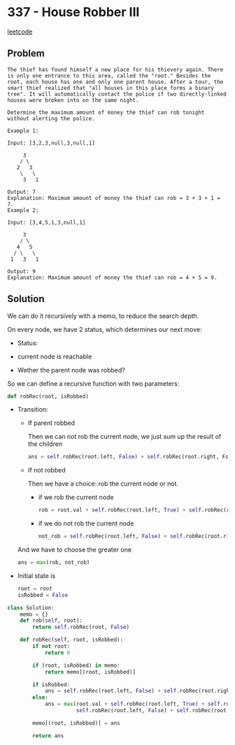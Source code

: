 # 337 - House Robber III

[leetcode](https://leetcode.com/problems/house-robber-iii/)  

## Problem

    The thief has found himself a new place for his thievery again. There is only one entrance to this area, called the "root." Besides the root, each house has one and only one parent house. After a tour, the smart thief realized that "all houses in this place forms a binary tree". It will automatically contact the police if two directly-linked houses were broken into on the same night.
    
    Determine the maximum amount of money the thief can rob tonight without alerting the police.
    
    Example 1:
    
    Input: [3,2,3,null,3,null,1]
    
         3
        / \
       2   3
        \   \ 
         3   1
    
    Output: 7 
    Explanation: Maximum amount of money the thief can rob = 3 + 3 + 1 = 7.
    Example 2:
    
    Input: [3,4,5,1,3,null,1]
    
         3
        / \
       4   5
      / \   \ 
     1   3   1
    
    Output: 9
    Explanation: Maximum amount of money the thief can rob = 4 + 5 = 9.

## Solution

We can do it recursively with a memo, to reduce the search depth.  

On every node, we have 2 status, which determines our next move:  

-   Status:

-   current node is reachable
-   Wether the parent node was robbed?

So we can define a recursive function with two parameters:  

```python
def robRec(root, isRobbed)
```

-   Transition:  
    
    -   If parent robbed  
        
        Then we can not rob the current node, we just sum up the result of the children  
        
        ```python
        ans = self.robRec(root.left, False) + self.robRec(root.right, Falsek)
        ```
    
    -   If not robbed  
        
        Then we have a choice: rob the current node or not.  
        
        -   if we rob the current node  
            
            ```python
            rob = root.val + self.robRec(root.left, True) + self.robRec(root.right, True)
            ```
        
        -   if we do not rob the current node  
            
            ```python
            not_rob = self.robRec(root.left, False) + self.robRec(root.right, True)
            ```
    
    And we have to choose the greater one  
    
    ```python
    ans = max(rob, not_rob)
    ```

-   Initial state is  
    
    ```python
    root = root
    isRobbed = False
    ```

```python
class Solution:
    memo = {}
    def rob(self, root):
        return self.robRec(root, False)

    def robRec(self, root, isRobbed):
        if not root:
            return 0

        if (root, isRobbed) in memo:
            return memo[(root, isRobbed)]

        if isRobbed:
            ans = self.robRec(root.left, False) + self.robRec(root.right, False)
        else:
            ans = max(root.val + self.robRec(root.left, True) + self.robRec(root.right, True),
                      self.robRec(root.left, False) + self.robRec(root.right, False))

        memo[(root, isRobbed)] = ans

        return ans
```
